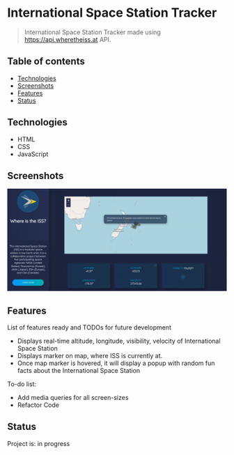# International Space Station Tracker
> International Space Station Tracker made using https://api.wheretheiss.at API.

## Table of contents
* [Technologies](#technologies)
* [Screenshots](#screenshots)
* [Features](#features)
* [Status](#status)

## Technologies
* HTML
* CSS
* JavaScript

## Screenshots
![Example screenshot](./Icons/iss-screenshot-for-readme.PNG)

## Features
List of features ready and TODOs for future development
* Displays real-time altitude, longitude, visibility, velocity of International Space Station
* Displays marker on map, where ISS is currently at.
* Once map marker is hovered, it will display a popup with random fun facts about the International Space Station

To-do list:
* Add media queries for all screen-sizes
* Refactor Code

## Status
Project is: in progress



